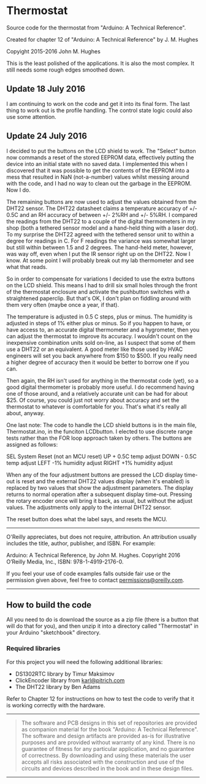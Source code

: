 # Thermostat
Source code for the thermostat from "Arduino: A Technical Reference".

Created for chapter 12 of "Arduino: A Technical Reference" by J. M. Hughes

Copyight 2015-2016 John M. Hughes

This is the least polished of the applications. It is also the most
complex. It still needs some rough edges smoothed down.

## Update 18 July 2016

I am continuing to work on the code and get it into its final form. The
last thing to work out is the profile handling. The control state logic
could also use some attention.

## Update 24 July 2016

I decided to put the buttons on the LCD shield to work. The "Select" button
now commands a reset of the stored EEPROM data, effectively putting the
device into an initial state with no saved data. I implemented this when
I discovered that it was possible to get the contents of the EEPROM into
a mess that resulted in NaN (not-a-number) values whilst messing around
with the code, and I had no way to clean out the garbage in the EEPROM.
Now I do.

The remaining buttons are now used to adjust the values obtained from the
DHT22 sensor. The DHT22 datasheet claims a temperature accuracy of +/- 0.5C
and an RH accuracy of between +/- 2%RH and +/- 5%RH. I compared the readings
from the DHT22 to a couple of the digital thermometers in my shop (both a
tethered sensor model and a hand-held thing with a laser dot). To my surprise
the DHT22 agreed with the tethered sensor unit to within a degree for readings
in C. For F readings the variance was somewhat larger but still within
between 1.5 and 2 degrees. The hand-held meter, however, was way off, even
when I put the IR sensor right up on the DHT22. Now I know. At some point I
will probably break out my lab thermometer and see what that reads.

So in order to compensate for variations I decided to use the extra buttons
on the LCD shield. This means I had to drill six small holes through the
front of the thermostat enclosure and activate the pushbutton switches with
a straightened paperclip. But that's OK, I don't plan on fiddling around
with them very often (maybe once a year, if that).

The temperature is adjusted in 0.5 C steps, plus or minus. The humidity is
adjusted in steps of 1% either plus or minus. So if you happen to have, or
have access to, an accurate digital thermometer and a hygrometer, then you
can adjust the thermostat to improve its accuracy. I wouldn't count on the
inexpensive combination units sold on-line, as I suspect that some of them
use a DHT22 or an equivalent. A good meter like those used by HVAC engineers
will set you back anywhere from $150 to $500. If you really need a higher
degree of accuracy then it would be better to borrow one if you can.

Then again, the RH isn't used for anything in the thermostat code (yet), so
a good digital thermometer is probably more useful. I do recommend having
one of those around, and a relatively accurate unit can be had for about $25.
Of course, you could just not worry about accuracy and set the thermostat to
whatever is comfortable for you. That's what it's really all about, anyway.

One last note: The code to handle the LCD shield buttons is in the main file,
Thermostat.ino, in the funciton LCDbutton. I elected to use discrete range
tests rather than the FOR loop approach taken by others. The buttons are
assigned as follows:

 SEL    System Reset (not an MCU reset)
 UP     + 0.5C temp adjust
 DOWN   - 0.5C temp adjust
 LEFT   -1% humidity adjust
 RIGHT  +1% humidity adjust

When any of the four adjustment buttons are pressed the LCD display time-out
is reset and the external DHT22 values display (when it's enabled) is replaced
by two values that show the adjustment parameters. The display returns to
normal operation after a subsequent display time-out. Pressing the rotary
encoder once will bring it back, as usual, but without the adjust values.
The adjustments only apply to the internal DHT22 sensor.

The reset button does what the label says, and resets the MCU.

---
O'Reilly appreciates, but does not require, attribution. An attribution usually
includes the title, author, publisher, and ISBN. For example:

Arduino: A Technical Reference, by John M. Hughes. Copyright 2016 O’Reilly
Media, Inc., ISBN: 978-1-4919-2176-0.

If you feel your use of code examples falls outside fair use or the permission
given above, feel free to contact permissions@oreilly.com.

---

## How to build the code

All you need to do is download the source as a zip file (there is a button
that will do that for you), and then unzip it into a directory called
"Thermostat" in your Arduino "sketchbook" directory.

### Required libraries

For this project you will need the following additional libraries:

- DS1302RTC library by Timur Maksimov
- ClickEncoder library from karl@pitrich.com
- The DHT22 library by Ben Adams

Refer to Chapter 12 for instructions on how to test the code to verify that
it is working correctly with the hardware.

---
> The software and PCB designs in this set of repositories are provided as companion material
> for the book "Arduino: A Technical Reference". The software and design artifacts are provided
> as-is for illustrative purposes and are provided without warranty of any kind. There is no
> guarantee of fitness for any particular application, and no guarantee of correctness. By
> downloading and using these materials the user accepts all risks associated with the
> construction and use of the circuits and devices described in the book and in these design
> files.

---
